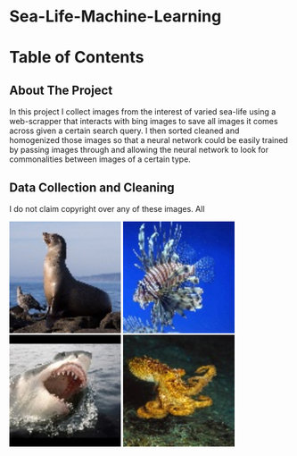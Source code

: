 # Sea-Life-Machine-Learning

<!-- TABLE OF CONTENTS -->
# Table of Contents

## About The Project
 In this project I collect images from the interest of varied sea-life using a web-scrapper that interacts with bing images to save all images it comes across given a certain search query. I then sorted cleaned and homogenized those images so that a neural network could be easily trained by passing images through and allowing the neural network to look for commonalities between images of a certain type. 

## Data Collection and Cleaning
I do not claim copyright over any of these images. All

<p>
<img src = "https://github.com/RCSimpson/Sea-Life-Machine-Learning/blob/master/images/0.jpg" width = "200" height = "200" >
<img src = "https://github.com/RCSimpson/Sea-Life-Machine-Learning/blob/master/images/1.jpg" width = "200" height = "200" >
<img src = "https://github.com/RCSimpson/Sea-Life-Machine-Learning/blob/master/images/2.jpg" width = "200" height = "200" >
<img src = "https://github.com/RCSimpson/Sea-Life-Machine-Learning/blob/master/images/7.jpg" width = "200" height = "200" >
</p>
